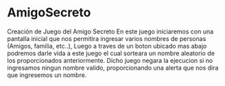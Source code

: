 # AmigoSecreto
Creación de Juego del Amigo Secreto 
En este juego iniciaremos con una pantalla inicial que nos permitira ingresar varios nombres de personas (Amigos, familia, etc..), Luego a traves de un boton ubicado mas abajo podremos darle vida a este juego
el cual sorteara un nombre aleatorio de los proporcionados anteriormente.
Dicho juego negara la ejecucion si no ingresamos ningun nombre valido, proporcionando una alerta que nos dira que ingresemos un nombre.
